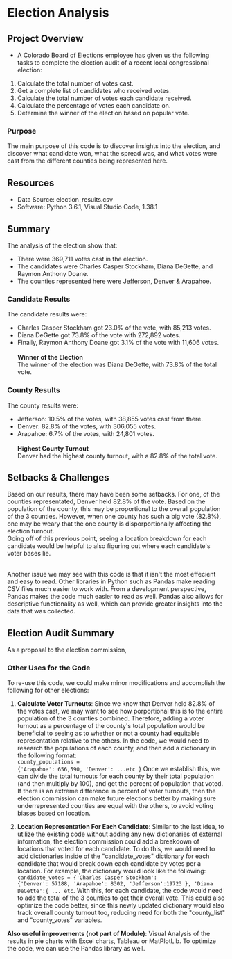 # Election Analysis

## Project Overview
- A Colorado Board of Elections employee has given us the following tasks to complete the election audit of a recent local congressional election:
1. Calculate the total number of votes cast. 
2. Get a complete list of candidates who received votes.
3. Calculate the total number of votes each candidate received. 
4. Calculate the percentage of votes each candidate on.
5. Determine the winner of the election based on popular vote.

### Purpose
The main purpose of this code is to discover insights into the election, and discover what candidate won, what the spread was, and what votes were cast from the different counties being represented here.

## Resources
- Data Source: election_results.csv
- Software: Python 3.6.1, Visual Studio Code, 1.38.1

## Summary
The analysis of the election show that:
- There were 369,711 votes cast in the election.
- The candidates were Charles Casper Stockham, Diana DeGette, and Raymon Anthony Doane.
- The counties represented here were Jefferson, Denver & Arapahoe.

### Candidate Results
The candidate results were:
- Charles Casper Stockham got 23.0% of the vote, with 85,213 votes. 
- Diana DeGette got 73.8% of the vote with 272,892 votes. 
- Finally, Raymon Anthony Doane got 3.1% of the vote with 11,606 votes.
<br><br>
<strong>Winner of the Election</strong><br>
The winner of the election was Diana DeGette, with 73.8% of the total vote.
 
### County Results
The county results were:
- Jefferson: 10.5% of the votes, with 38,855 votes cast from there.
- Denver: 82.8% of the votes, with 306,055 votes.
- Arapahoe: 6.7% of the votes, with 24,801 votes.
<br><br>
<strong>Highest County Turnout</strong><br>
Denver had the highest county turnout, with a 82.8% of the total vote.

## Setbacks & Challenges
Based on our results, there may have been some setbacks. For one, of the counties representated, Denver held 82.8% of the vote. Based on the population of the county, this may be proportional to the overall population of the 3 counties. However, when one county has such a big vote (82.8%), one may be weary that the one county is disporportionally affecting the election turnout. 
<br>Going off of this previous point, seeing a location breakdown for each candidate would be helpful to also figuring out where each candidate's voter bases lie.

<br>Another issue we may see with this code is that it isn't the most effecient and easy to read. Other libraries in Python such as Pandas make reading CSV files much easier to work with. From a development perspective, Pandas makes the code much easier to read as well. Pandas also allows for descriptive functionality as well, which can provide greater insights into the data that was collected.


## Election Audit Summary
As a proposal to the election commission, 

### Other Uses for the Code
To re-use this code, we could make minor modifications and accomplish the following for other elections:
1.  <strong>Calculate Voter Turnouts</strong>: Since we know that Denver held 82.8% of the votes cast, we may want to see how porportional this is to the entire population of the 3 counties combined. Therefore, adding a voter turnout as a percentage of the county's total population would be beneficial to seeing as to whether or not a county had equitable representation relative to the others. In the code, we would need to research the populations of each county, and then add a dictionary in the following format: <br><code>county_populations = {'Arapahoe': 656,590, 'Denver': ...etc }</code> Once we establish this, we can divide the total turnouts for each county by their total population (and then multiply by 100), and get the percent of population that voted. If there is an extreme difference in percent of voter turnouts, then the election commission can make future elections better by making sure underrepresented counties are equal with the others, to avoid voting biases based on location.   

2. <strong>Location Representation For Each Candidate</strong>: Similar to the last idea, to utilize the existing code without adding any new dictionaries of external information, the election commission could add a breakdown of locations that voted for each candidate. To do this, we would need to add dictionaries inside of the "candidate_votes" dictionary for each candidate that would break down each candidate by votes per a location. For example, the dictionary would look like the following: <br><code>candidate_votes = {'Charles Casper Stockham': {'Denver':  57188, 'Arapahoe': 8302, 'Jefferson':19723 }, 'Diana DeGette':{ ... etc</code>. With this, for each candidate, the code would need to add the total of the 3 counties to get their overall vote. This could also optimize the code better, since this newly updated dictionary would also track overall county turnout too, reducing need for both the "county_list" and "county_votes" variables.

<strong>Also useful improvements (not part of Module)</strong>: Visual Analysis of the results in pie charts with Excel charts, Tableau or MatPlotLib. To optimize the code, we can use the Pandas library as well.

